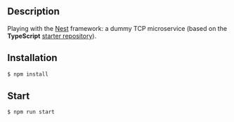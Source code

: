 
## Description

Playing with the [Nest](https://github.com/nestjs/nest) framework: a dummy TCP microservice (based on the **TypeScript** [starter repository](https://github.com/nestjs/typescript-starter.git)).

## Installation

```bash
$ npm install
```

## Start

```
$ npm run start
```
